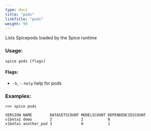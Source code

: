```yaml
---
type: docs
title: "pods"
linkTitle: "pods"
weight: 90
---
```

Lists Spicepods loaded by the Spice runtime

### Usage:
```shell 
spice pods [flags]
```

#### Flags:
  - `-h`, `--help`   help for pods

### Examples:
```shell 
>>> spice pods

VERSION NAME        DATASETSCOUNT MODELSCOUNT DEPENDENCIESCOUNT
v1beta1 demo        2             1           0
v1beta1 another_pod 3             0           1
```

